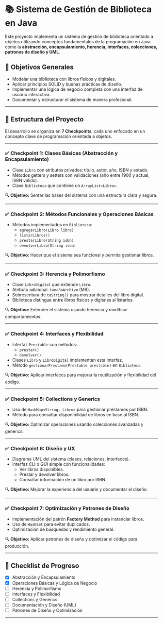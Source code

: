 # 📚 Sistema de Gestión de Biblioteca en Java

Este proyecto implementa un sistema de gestión de biblioteca orientado a objetos utilizando conceptos fundamentales de la programación en Java como la **abstracción, encapsulamiento, herencia, interfaces, colecciones, patrones de diseño y UML**.

## 🚀 Objetivos Generales

- Modelar una biblioteca con libros físicos y digitales.
- Aplicar principios SOLID y buenas prácticas de diseño.
- Implementar una lógica de negocio completa con una interfaz de usuario interactiva.
- Documentar y estructurar el sistema de manera profesional.

---

## 🧩 Estructura del Proyecto

El desarrollo se organiza en **7 Checkpoints**, cada uno enfocado en un concepto clave de programación orientada a objetos.

---

### ✅ Checkpoint 1: Clases Básicas (Abstracción y Encapsulamiento)

- Clase `Libro` con atributos privados: título, autor, año, ISBN y estado.
- Métodos getters y setters con validaciones (año entre 1900 y actual, ISBN válido).
- Clase `Biblioteca` que contiene un `ArrayList<Libro>`.

🔍 **Objetivo:** Sentar las bases del sistema con una estructura clara y segura.

---

### ✅ Checkpoint 2: Métodos Funcionales y Operaciones Básicas

- Métodos implementados en `Biblioteca`:
  - `agregarLibro(Libro libro)`
  - `listarLibros()`
  - `prestarLibro(String isbn)`
  - `devolverLibro(String isbn)`

🔍 **Objetivo:** Hacer que el sistema sea funcional y permita gestionar libros.

---

### ✅ Checkpoint 3: Herencia y Polimorfismo

- Clase `LibroDigital` que extiende `Libro`.
- Atributo adicional: `tamañoArchivo` (MB).
- Sobrescritura de `toString()` para mostrar detalles del libro digital.
- Biblioteca distingue entre libros físicos y digitales al listarlos.

🔍 **Objetivo:** Extender el sistema usando herencia y modificar comportamientos.

---

### ✅ Checkpoint 4: Interfaces y Flexibilidad

- Interfaz `Prestable` con métodos:
  - `prestar()`
  - `devolver()`
- Clases `Libro` y `LibroDigital` implementan esta interfaz.
- Método `gestionarPrestamo(Prestable prestable)` en `Biblioteca`.

🔍 **Objetivo:** Aplicar interfaces para mejorar la reutilización y flexibilidad del código.

---

### ✅ Checkpoint 5: Collections y Generics

- Uso de `HashMap<String, Libro>` para gestionar préstamos por ISBN.
- Método para consultar disponibilidad de libros en base al ISBN.

🔍 **Objetivo:** Optimizar operaciones usando colecciones avanzadas y generics.

---

### ✅ Checkpoint 6: Diseño y UX

- Diagrama UML del sistema (clases, relaciones, interfaces).
- Interfaz CLI o GUI simple con funcionalidades:
  - Ver libros disponibles.
  - Prestar y devolver libros.
  - Consultar información de un libro por ISBN.

🔍 **Objetivo:** Mejorar la experiencia del usuario y documentar el diseño.

---

### ✅ Checkpoint 7: Optimización y Patrones de Diseño

- Implementación del patrón **Factory Method** para instanciar libros.
- Uso de `HashSet` para evitar duplicados.
- Optimización de búsquedas y rendimiento general.

🔍 **Objetivo:** Aplicar patrones de diseño y optimizar el código para producción.

---

## 📌 Checklist de Progreso

- [x] Abstracción y Encapsulamiento
- [x] Operaciones Básicas y Lógica de Negocio
- [ ] Herencia y Polimorfismo
- [ ] Interfaces y Flexibilidad
- [ ] Collections y Generics
- [ ] Documentación y Diseño (UML)
- [ ] Patrones de Diseño y Optimización

---

